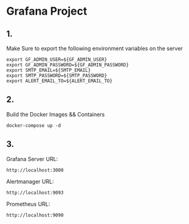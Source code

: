 # Grafana Project

## 1.

Make Sure to export the following environment variables on the server

```
export GF_ADMIN_USER=${GF_ADMIN_USER}
export GF_ADMIN_PASSWORD=${GF_ADMIN_PASSWORD}
export SMTP_EMAIL=${SMTP_EMAIL}
export SMTP_PASSWORD=${SMTP_PASSWORD}
export ALERT_EMAIL_TO=${ALERT_EMAIL_TO}
```

## 2.

Build the Docker Images && Containers

```
docker-compose up -d
```

## 3.

Grafana Server URL:

```
http://localhost:3000
```

Alertmanager URL:

```
http://localhost:9093
```


Prometheus URL:

```
http://localhost:9090
```

